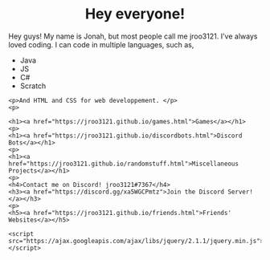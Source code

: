 
<head>
  <link rel="shortcut icon" type="image/x-icon" href="favicon.ico" />
  
</head>
  <body>
  <center><h1>Hey everyone!</h1></center>
  Hey guys! My name is Jonah, but most people call me jroo3121. I've always loved coding. I can code in multiple languages, such as, 
  <ul>
  <li>Java</li>
  <li>JS</li>
  <li>C#</li>
  <li>Scratch</li>
</ul>
  
    <p>And HTML and CSS for web developpement. </p>
    <p>
    
    <h1><a href="https://jroo3121.github.io/games.html">Games</a></h1>  
    <p>
    <h1><a href="https://jroo3121.github.io/discordbots.html">Discord Bots</a></h1>
    <p>
    <h1><a href="https://jroo3121.github.io/randomstuff.html">Miscellaneous Projects</a></h1>  
    <p>
    <h4>Contact me on Discord! jroo3121#7367</h4>
    <h3><a href="https://discord.gg/xa5WGCPmtz">Join the Discord Server!</a></h3>
    <p>
    <h5><a href="https://jroo3121.github.io/friends.html">Friends' Websites</a></h5>
    
    <script src="https://ajax.googleapis.com/ajax/libs/jquery/2.1.1/jquery.min.js"></script>
<script>
      
$('body').append('<div style="" id="loadingDiv"><div class="loader texty">Loading...</div></div>');
$(window).on('load', function(){
  setTimeout(removeLoader, 1000); //wait for page load PLUS two seconds.
});
function removeLoader(){
    $( "#loadingDiv" ).fadeOut(600, function() {
      // fadeOut complete. Remove the loading div
      $( "#loadingDiv" ).remove(); //makes page more lightweight 
  });  
}
</script>
 </body>
 
      
      

